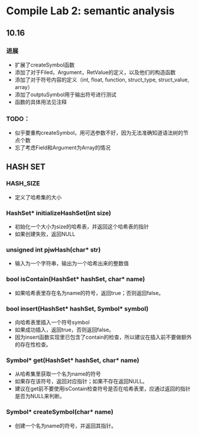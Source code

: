 # Compile Lab 2: semantic analysis
## 10.16
### 进展
+ 扩展了createSymbol函数
+ 添加了对于Filed，Argument，RetValue的定义，以及他们的构造函数
+ 添加了对于符号内容的定义（int, float, function, struct_type, struct_value, array）
+ 添加了outptuSymbol用于输出符号进行测试
+ 函数的具体用法见注释
### TODO：
+ 似乎要重构createSymbol，用可选参数不好，因为无法准确知道语法树的节点个数
+ 忘了考虑Field和Argument为Array的情况
## HASH SET
### HASH_SIZE
* 定义了哈希集的大小
### HashSet* initializeHashSet(int size)
* 初始化一个大小为size的哈希表，并返回这个哈希表的指针
* 如果创建失败，返回NULL
### unsigned int pjwHash(char* str)
* 输入为一个字符串，输出为一个哈希出来的整数值
### bool isContain(HashSet* hashSet, char* name)
* 如果哈希表里存在名为name的符号，返回true；否则返回false。
### bool insert(HashSet* hashSet, Symbol* symbol)
* 向哈希表里插入一个符号symbol
* 如果成功插入，返回true，否则返回false。
* 因为insert函数实现里已包含了contain的检查，所以建议在插入前不要做额外的存在性检查。
### Symbol* get(HashSet* hashSet, char* name)
* 从哈希集里获取一个名为name的符号
* 如果存在该符号，返回对应指针；如果不存在返回NULL。
* 建议在get前不要使用isContain检查符号是否在哈希表里，应通过返回的指针是否为NULL来判断。
### Symbol* createSymbol(char* name)
* 创建一个名为name的符号，并返回其指针。

